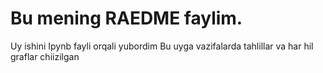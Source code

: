 # Bu mening RAEDME faylim.
Uy ishini Ipynb fayli orqali yubordim
Bu uyga vazifalarda tahlillar va har hil graflar chiizilgan
